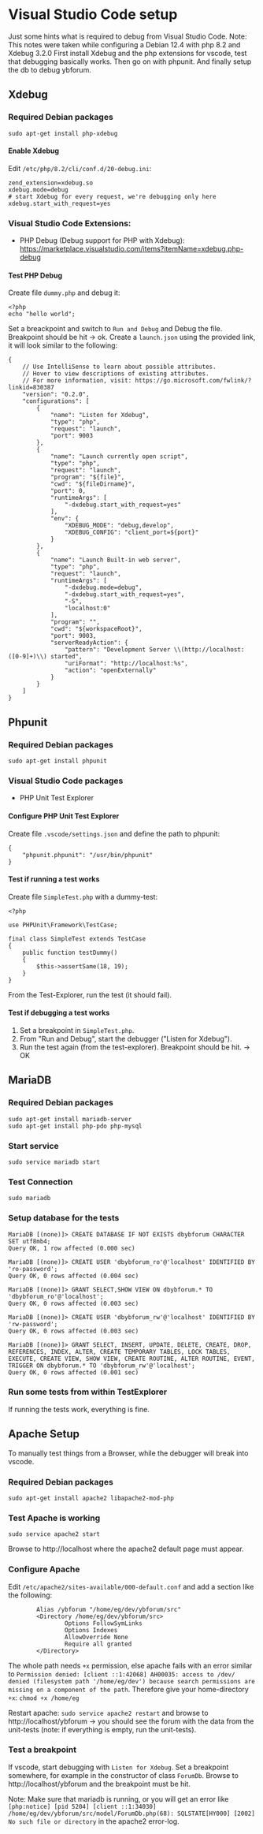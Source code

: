 # Visual Studio Code setup
Just some hints what is required to debug from Visual Studio Code.
Note: This notes were taken while configuring a Debian 12.4 with php 8.2 and Xdebug 3.2.0
First install Xdebug and the php extensions for vscode, test that debugging basically works.
Then go on with phpunit.
And finally setup the db to debug ybforum.

## Xdebug
### Required Debian packages
```
sudo apt-get install php-xdebug
```

 #### Enable Xdebug
Edit `/etc/php/8.2/cli/conf.d/20-debug.ini`:
```
zend_extension=xdebug.so
xdebug.mode=debug
# start Xdebug for every request, we're debugging only here
xdebug.start_with_request=yes
``` 

### Visual Studio Code Extensions:
- PHP Debug (Debug support for PHP with Xdebug): https://marketplace.visualstudio.com/items?itemName=xdebug.php-debug 

#### Test PHP Debug
Create file `dummy.php` and debug it:
```
<?php
echo "hello world";
```
Set a breackpoint and switch to `Run and Debug` and Debug the file. Breakpoint should be hit -> ok.
Create a `launch.json` using the provided link, it will look similar to the following:
```
{
    // Use IntelliSense to learn about possible attributes.
    // Hover to view descriptions of existing attributes.
    // For more information, visit: https://go.microsoft.com/fwlink/?linkid=830387
    "version": "0.2.0",
    "configurations": [
        {
            "name": "Listen for Xdebug",
            "type": "php",
            "request": "launch",
            "port": 9003
        },
        {
            "name": "Launch currently open script",
            "type": "php",
            "request": "launch",
            "program": "${file}",
            "cwd": "${fileDirname}",
            "port": 0,
            "runtimeArgs": [
                "-dxdebug.start_with_request=yes"
            ],
            "env": {
                "XDEBUG_MODE": "debug,develop",
                "XDEBUG_CONFIG": "client_port=${port}"
            }
        },
        {
            "name": "Launch Built-in web server",
            "type": "php",
            "request": "launch",
            "runtimeArgs": [
                "-dxdebug.mode=debug",
                "-dxdebug.start_with_request=yes",
                "-S",
                "localhost:0"
            ],
            "program": "",
            "cwd": "${workspaceRoot}",
            "port": 9003,
            "serverReadyAction": {
                "pattern": "Development Server \\(http://localhost:([0-9]+)\\) started",
                "uriFormat": "http://localhost:%s",
                "action": "openExternally"
            }
        }
    ]
}
```


## Phpunit
### Required Debian packages
```
sudo apt-get install phpunit
```

### Visual Studio Code packages
- PHP Unit Test Explorer

#### Configure PHP Unit Test Explorer
Create file `.vscode/settings.json` and define the path to phpunit:

```
{
    "phpunit.phpunit": "/usr/bin/phpunit"
}
```

#### Test if running a test works
Create file `SimpleTest.php` with a dummy-test:
```
<?php

use PHPUnit\Framework\TestCase;

final class SimpleTest extends TestCase
{
    public function testDummy()
    {
        $this->assertSame(18, 19);
    }
}
```
From the Test-Explorer, run the test (it should fail).

#### Test if debugging a test works
1. Set a breakpoint in `SimpleTest.php`.
2. From "Run and Debug", start the debugger ("Listen for Xdebug").
3. Run the test again (from the test-explorer). Breakpoint should be hit. -> OK

## MariaDB
### Required Debian packages
```
sudo apt-get install mariadb-server
sudo apt-get install php-pdo php-mysql
```
### Start service
```
sudo service mariadb start
```
### Test Connection
```
sudo mariadb
```
### Setup database for the tests
```
MariaDB [(none)]> CREATE DATABASE IF NOT EXISTS dbybforum CHARACTER SET utf8mb4;
Query OK, 1 row affected (0.000 sec)

MariaDB [(none)]> CREATE USER 'dbybforum_ro'@'localhost' IDENTIFIED BY 'ro-password';
Query OK, 0 rows affected (0.004 sec)

MariaDB [(none)]> GRANT SELECT,SHOW VIEW ON dbybforum.* TO 'dbybforum_ro'@'localhost';
Query OK, 0 rows affected (0.003 sec)

MariaDB [(none)]> CREATE USER 'dbybforum_rw'@'localhost' IDENTIFIED BY 'rw-password';
Query OK, 0 rows affected (0.003 sec)

MariaDB [(none)]> GRANT SELECT, INSERT, UPDATE, DELETE, CREATE, DROP, REFERENCES, INDEX, ALTER, CREATE TEMPORARY TABLES, LOCK TABLES, EXECUTE, CREATE VIEW, SHOW VIEW, CREATE ROUTINE, ALTER ROUTINE, EVENT, TRIGGER ON dbybforum.* TO 'dbybforum_rw'@'localhost';
Query OK, 0 rows affected (0.001 sec)
```
### Run some tests from within TestExplorer
If running the tests work, everything is fine.

## Apache Setup
To manually test things from a Browser, while the debugger will break into vscode.

### Required Debian packages
```
sudo apt-get install apache2 libapache2-mod-php

```
### Test Apache is working
```
sudo service apache2 start
```
Browse to http://localhost where the apache2 default page must appear.

### Configure Apache
Edit `/etc/apache2/sites-available/000-default.conf` and add a section like the following:
```
        Alias /ybforum "/home/eg/dev/ybforum/src"
        <Directory /home/eg/dev/ybforum/src>
                Options FollowSymLinks
                Options Indexes
                AllowOverride None
                Require all granted
        </Directory>
```
The whole path needs `+x` permission, else apache fails with an error similar to `Permission denied: [client ::1:42068] AH00035: access to /dev/ denied (filesystem path '/home/eg/dev') because search permissions are missing on a component of the path`. Therefore give your home-directory `+x`: `chmod +x /home/eg`

Restart apache: `sudo service apache2 restart` and browse to http://localhost/ybforum -> you should see the forum with the data from the unit-tests (note: if everything is empty, run the unit-tests).

### Test a breakpoint
If vscode, start debugging with `Listen for Xdebug`. Set a breakpoint somewhere, for example in the constructor of class `ForumDb`. Browse to http://localhost/ybforum and the breakpoint must be hit.

Note: Make sure that mariadb is running, or you will get an error like `[php:notice] [pid 5204] [client ::1:34030] /home/eg/dev/ybforum/src/model/ForumDb.php(68): SQLSTATE[HY000] [2002] No such file or directory` in the apache2 error-log.
